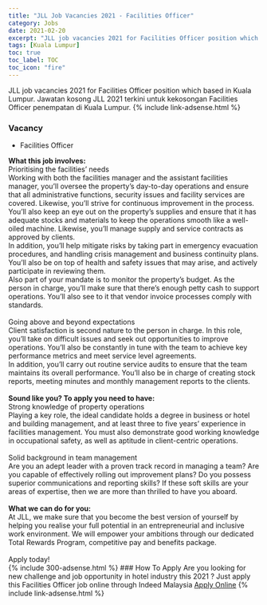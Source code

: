 ```yaml
---
title: "JLL Job Vacancies 2021 - Facilities Officer" 
category: Jobs 
date: 2021-02-20 
excerpt: "JLL job vacancies 2021 for Facilities Officer position which based in Kuala Lumpur. Jawatan kosong JLL 2021 terkini untuk kekosongan Facilities Officer penempatan di Kuala Lumpur" 
tags: [Kuala Lumpur] 
toc: true 
toc_label: TOC 
toc_icon: "fire" 
--- 
```


JLL job vacancies 2021 for Facilities Officer position which based in Kuala Lumpur. Jawatan kosong JLL 2021 terkini untuk kekosongan Facilities Officer penempatan di Kuala Lumpur. 
{% include link-adsense.html %} 
### Vacancy 
- Facilities Officer 
<div><b>What this job involves:</b><br>
Prioritising the facilities&#8217; needs
<br>Working with both the facilities manager and the assistant facilities manager, you&#8217;ll oversee the property&#8217;s day-to-day operations and ensure that all administrative functions, security issues and facility services are covered. Likewise, you&#8217;ll strive for continuous improvement in the process.
<br>You&#8217;ll also keep an eye out on the property&#8217;s supplies and ensure that it has adequate stocks and materials to keep the operations smooth like a well-oiled machine. Likewise, you&#8217;ll manage supply and service contracts as approved by clients.
<br>In addition, you&#8217;ll help mitigate risks by taking part in emergency evacuation procedures, and handling crisis management and business continuity plans. You&#8217;ll also be on top of health and safety issues that may arise, and actively participate in reviewing them.
<br>Also part of your mandate is to monitor the property&#8217;s budget. As the person in charge, you&#8217;ll make sure that there&#8217;s enough petty cash to support operations. You&#8217;ll also see to it that vendor invoice processes comply with standards.
<br><br>
Going above and beyond expectations
<br>Client satisfaction is second nature to the person in charge. In this role, you&#8217;ll take on difficult issues and seek out opportunities to improve operations. You&#8217;ll also be constantly in tune with the team to achieve key performance metrics and meet service level agreements.
<br>In addition, you&#8217;ll carry out routine service audits to ensure that the team maintains its overall performance. You&#8217;ll also be in charge of creating stock reports, meeting minutes and monthly management reports to the clients.
<br><br>
<b>Sound like you? To apply you need to have:</b><br>
Strong knowledge of property operations
<br>Playing a key role, the ideal candidate holds a degree in business or hotel and building management, and at least three to five years&#8217; experience in facilities management. You must also demonstrate good working knowledge in occupational safety, as well as aptitude in client-centric operations.
<br><br>
Solid background in team management
<br>Are you an adept leader with a proven track record in managing a team? Are you capable of effectively rolling out improvement plans? Do you possess superior communications and reporting skills? If these soft skills are your areas of expertise, then we are more than thrilled to have you aboard.
<br><br>
<b>What we can do for you:</b><br>
At JLL, we make sure that you become the best version of yourself by helping you realise your full potential in an entrepreneurial and inclusive work environment. We will empower your ambitions through our dedicated Total Rewards Program, competitive pay and benefits package.
<br><br>
Apply today!</div> 
{% include 300-adsense.html %} 
### How To Apply 
Are you looking for new challenge and job opportunity in hotel industry this 2021 ?
Just apply this Facilities Officer job online through Indeed Malaysia 
<a href="https://malaysia.indeed.com/viewjob?jk=55560e37adf4dd61" class="btn btn--info" target="_blank" rel="nofollow noopenner">Apply Online</a> 
{% include link-adsense.html %} 